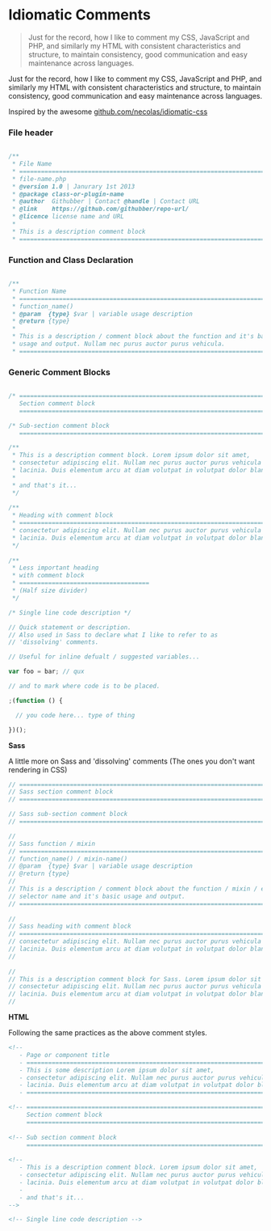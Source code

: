 # Idiomatic Comments

> Just for the record, how I like to comment my CSS, JavaScript and PHP, and similarly my HTML with consistent characteristics and structure, to maintain consistency, good communication and easy maintenance across languages.

Just for the record, how I like to comment my CSS, JavaScript and PHP, and similarly my HTML with consistent characteristics and structure, to maintain consistency, good communication and easy maintenance across languages.

Inspired by the awesome [github.com/necolas/idiomatic-css](https://github.com/necolas/idiomatic-css)

### File header

```javascript

/** 
 * File Name
 * ========================================================================
 * file-name.php
 * @version 1.0 | Janurary 1st 2013
 * @package class-or-plugin-name
 * @author  Githubber | Contact @handle | Contact URL
 * @link    https://github.com/githubber/repo-url/
 * @licence license name and URL
 *
 * This is a description comment block
 * ======================================================================== */ 

```

### Function and Class Declaration

```javascript

/** 
 * Function Name
 * ========================================================================
 * function_name()
 * @param  {type} $var | variable usage description
 * @return {type}
 * 
 * This is a description / comment block about the function and it's basic 
 * usage and output. Nullam nec purus auctor purus vehicula.
 * ======================================================================== */ 

```

### Generic Comment Blocks

```javascript

/* ========================================================================
   Section comment block
   ======================================================================== */

/* Sub-section comment block
   ======================================================================== */

/**
 * This is a description comment block. Lorem ipsum dolor sit amet, 
 * consectetur adipiscing elit. Nullam nec purus auctor purus vehicula 
 * lacinia. Duis elementum arcu at diam volutpat in volutpat dolor blandit.
 *
 * and that's it...
 */ 
 
/**
 * Heading with comment block
 * ========================================================================
 * consectetur adipiscing elit. Nullam nec purus auctor purus vehicula 
 * lacinia. Duis elementum arcu at diam volutpat in volutpat dolor blandit.
 */ 
 
/**
 * Less important heading 
 * with comment block
 * ====================================
 * (Half size divider)
 */

/* Single line code description */

// Quick statement or description. 
// Also used in Sass to declare what I like to refer to as 
// 'dissolving' comments.

// Useful for inline defualt / suggested variables...

var foo = bar; // qux

// and to mark where code is to be placed.

;(function () {

  // you code here... type of thing

})();

```

**Sass**

A little more on Sass and 'dissolving' comments (The ones you don't want rendering in CSS)

```scss
// ========================================================================
// Sass section comment block
// ======================================================================== /

// Sass sub-section comment block
// ======================================================================== /

//
// Sass function / mixin
// ========================================================================
// function_name() / mixin-name()
// @param  {type} $var | variable usage description
// @return {type}
// 
// This is a description / comment block about the function / mixin / extend 
// selector name and it's basic usage and output.
// ======================================================================== / 
   
//
// Sass heading with comment block
// ========================================================================
// consectetur adipiscing elit. Nullam nec purus auctor purus vehicula 
// lacinia. Duis elementum arcu at diam volutpat in volutpat dolor blandit.
// 
   
//
// This is a description comment block for Sass. Lorem ipsum dolor sit amet, 
// consectetur adipiscing elit. Nullam nec purus auctor purus vehicula 
// lacinia. Duis elementum arcu at diam volutpat in volutpat dolor blandit.
//

```

**HTML**

Following the same practices as the above comment styles.

```html
<!--
   - Page or component title
   - ========================================================================
   - This is some description Lorem ipsum dolor sit amet, 
   - consectetur adipiscing elit. Nullam nec purus auctor purus vehicula 
   - lacinia. Duis elementum arcu at diam volutpat in volutpat dolor blandit.
   - ======================================================================== -->

<!-- ========================================================================
     Section comment block
     ======================================================================== -->
   
<!-- Sub section comment block
     ======================================================================== -->
     
<!--
   - This is a description comment block. Lorem ipsum dolor sit amet, 
   - consectetur adipiscing elit. Nullam nec purus auctor purus vehicula 
   - lacinia. Duis elementum arcu at diam volutpat in volutpat dolor blandit.
   -
   - and that's it...
--> 

<!-- Single line code description -->

```
